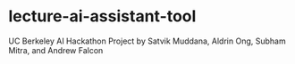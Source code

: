 # lecture-ai-assistant-tool
UC Berkeley AI Hackathon Project by Satvik Muddana, Aldrin Ong, Subham Mitra, and Andrew Falcon
